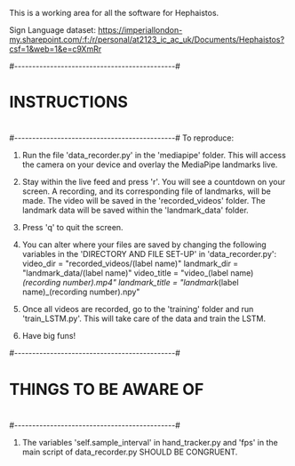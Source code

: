 This is a working area for all the software for Hephaistos.

Sign Language dataset:
https://imperiallondon-my.sharepoint.com/:f:/r/personal/at2123_ic_ac_uk/Documents/Hephaistos?csf=1&web=1&e=c9XmRr 



#---------------------------------------------#
# INSTRUCTIONS                                #
#                                             #
#---------------------------------------------#
To reproduce: 

1. Run the file 'data_recorder.py' in the 'mediapipe' folder. This will access the camera on your device and overlay the MediaPipe landmarks live. 

2. Stay within the live feed and press 'r'. You will see a countdown on your screen. A recording, and its corresponding file of landmarks, will be made. The video will be saved in the 'recorded_videos' folder. The landmark data will be saved within the 'landmark_data' folder. 

3. Press 'q' to quit the screen. 

4. You can alter where your files are saved by changing the following variables in the 'DIRECTORY AND FILE SET-UP' in 'data_recorder.py': 
    video_dir = "recorded_videos/(label name)"
    landmark_dir = "landmark_data/(label name)"
    video_title = "video_(label name)_(recording number).mp4"
    landmark_title = "landmark_(label name)_(recording number).npy"

5. Once all videos are recorded, go to the 'training' folder and run 'train_LSTM.py'. This will take care of the data and train the LSTM. 

6. Have big funs! 




#---------------------------------------------#
# THINGS TO BE AWARE OF                       #
#                                             #
#---------------------------------------------#

1. The variables 'self.sample_interval' in hand_tracker.py and 'fps' in the main script of data_recorder.py SHOULD BE CONGRUENT. 
